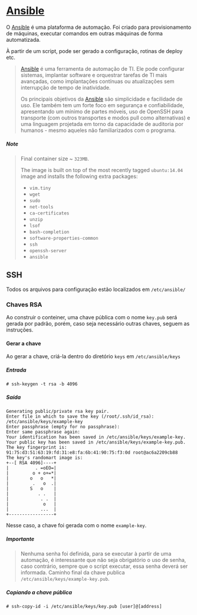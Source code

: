 # [Ansible][ansible]

O [Ansible][ansible] é uma plataforma de automação. Foi criado para provisionamento de máquinas, executar comandos em outras máquinas de forma automatizada.

À partir de um script, pode ser gerado a configuração, rotinas de deploy etc.

> [Ansible][ansible] é uma ferramenta de automação de TI. Ele pode configurar sistemas, implantar software e orquestrar tarefas de TI mais avançadas, como implantações contínuas ou atualizações sem interrupção de tempo de inatividade.
>
> Os principais objetivos da [Ansible][ansible] são simplicidade e facilidade de uso. Ele também tem um forte foco em segurança e confiabilidade, apresentando um mínimo de partes móveis, uso de OpenSSH para transporte (com outros transportes e modos pull como alternativas) e uma linguagem projetada em torno da capacidade de auditoria por humanos - mesmo aqueles não familiarizados com o programa.

##### Note

>
> Final container size ~ `323MB`.
>
> The image is built on top of the most recently tagged `ubuntu:14.04` image and installs the following extra packages:
> - `vim.tiny`
> - `wget`
> - `sudo`
> - `net-tools`
> - `ca-certificates`
> - `unzip`
> - `lsof`
> - `bash-completion`
> - `software-properties-common`
> - `ssh`
> - `openssh-server`
> - `ansible`

## SSH

Todos os arquivos para configuração estão localizados em `/etc/ansible/`

### Chaves RSA

Ao construir o conteiner, uma chave pública com o nome `key.pub` será gerada por padrão, porém, caso seja necessário outras chaves, seguem as instruções.

#### Gerar a chave

Ao gerar a chave, criá-la dentro do diretório `keys` em `/etc/ansible/keys`

##### Entrada
```shell
# ssh-keygen -t rsa -b 4096
```
##### Saída
```shell
Generating public/private rsa key pair.
Enter file in which to save the key (/root/.ssh/id_rsa): /etc/ansible/keys/example-key
Enter passphrase (empty for no passphrase):
Enter same passphrase again:
Your identification has been saved in /etc/ansible/keys/example-key.
Your public key has been saved in /etc/ansible/keys/example-key.pub.
The key fingerprint is:
91:75:d3:51:63:19:fd:31:e8:fa:6b:41:90:75:f3:0d root@ac6a2209cb88
The key's randomart image is:
+--[ RSA 4096]----+
|          . =oEO=|
|         o + o+=*|
|        o   o   *|
|         .   o  .|
|        S   o    |
|           . .   |
|            . .  |
|             o   |
|            ...  |
+-----------------+
```

Nesse caso, a chave foi gerada com o nome `example-key`.

##### Importante

> Nenhuma senha foi definida, para se executar à partir de uma automação, é interessante que não seja obrigatório o uso de senha, caso contrário, sempre que o script executar, essa senha deverá ser informada.
> Caminho final da chave publica `/etc/ansible/keys/example-key.pub`.

##### Copiando a chave pública

```shell
# ssh-copy-id -i /etc/ansible/keys/key.pub [user]@[address]
```

[ansible]:https://docs.ansible.com/ansible/latest/index.html "Ansible"